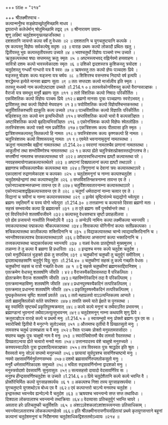 +++
title = "२१४"

+++
श्रीलक्ष्मीरुवाच -  
कल्पान्मनूँश्च सङ्क्षेपाच्छ्रोतुमिच्छामि माधव ।  
द्वापरान्ते कलेर्धर्मान् श्रोतुमिच्छामि तद्वद् ॥१ ॥
श्रीनारायण उवाच-  
शृणु लक्ष्मि! चतुर्दशमनून्प्रत्यहजाँस्तथा ।  
दशशतानि जायन्ते कल्पा वर्षे तु वेधसः ॥२ ॥
दशशतानि च युगचतुष्टयानि कल्पके ।  
एष कल्पस्तु विज्ञेयः सर्वकल्पेषु सदृशः ॥३ ॥
वाराहः प्रथमः कल्पो लोकादौ प्रथितः खलु ।  
द्वितीयस्तु भुवः कल्पस्तृतीयस्तप उच्यते ॥४ ॥
भवश्चतुर्थो विज्ञेयः पञ्चमो रम्भ उच्यते ।  
ऋतुकल्पस्तथा षष्ठः सप्तमस्तु क्रतुः स्मृतः ॥५ ॥
अष्टमस्त्वभवद् वह्निर्नवमो हव्यवाहनः ।  
सावित्रो दशमः कल्पो भावस्त्वेकादशः स्मृतः ॥६ ॥
उशिको द्वादशस्तत्र कुशिकस्तु त्रयोदश ।  
चतुर्दशस्तु गन्धर्वो गान्धारो यत्र वै स्वरः ॥७ ॥
ऋषभस्तु ततः कल्पो ज्ञेयः पञ्चदशः प्रिये ।  
षड्जस्तु षोडशः कल्पः षड्जना यत्र चर्षयः ॥८ ॥
शिशिरश्च वसन्तश्च निदाघो वर्ष इत्यपि ।  
शरद्धेमन्त इत्येते मानसा ब्रह्मणः सुताः ॥९ ॥
ततः सप्तदशः कल्पो मार्जालीय इति स्मृतः ।  
ततस्तु मध्यमो नाम कल्पोऽष्टादश उच्यते ॥1.214.१ ०॥
ततस्त्वेकोनविंशस्तु कल्पो वैराग्यसञ्ज्ञकः ।  
वैराजो यत्र समभूत् मनुर्वै ब्रह्मणः सुतः ॥११ ॥
ततो विंशतिकः कल्पो निषादः परिकीर्तितः ।  
एकविंशतिकः कल्पो विज्ञेयः पञ्चमः प्रिये ॥१२॥
ब्रह्मणो मानसाः पुत्राः पञ्चप्राणाः स्वरोऽभवत् ।  
द्वाविंशस्तु तथा कल्पो विज्ञेयो मेघवाहनः ॥१ ३॥
त्रयोविंशतिकः कल्पो विज्ञेयश्चिन्तकस्तथा ।  
चतुर्विंशतिकश्चापि ह्याकुतिः कल्प उच्यते ॥१४॥
पञ्चविंशतिकः कल्पो विज्ञातिः परिकीर्तितः ।  
षड्विंशस्तु ततः कल्पो मन इत्यभिधीयते ॥१५॥
सप्तविंशतिकः कल्पो भावो वै कल्पसञ्ज्ञितः ।  
अष्टाविंशतिकः कल्पो बृहदित्यभिसञ्ज्ञितः ॥१६ ॥
एकोनत्रिंशकः कल्पो विज्ञेयः श्वेतलोहितः ।  
ततस्त्रिंशत्तमः कल्पो रक्तो नाम प्रकीर्तितः ॥१७॥
एकत्रिंशत्तमः कल्पः पीतवासा इति स्मृतः ।  
द्वात्रिंशत्तमकल्पस्तु सितकल्पो हि नामतः ॥१८॥
त्रयस्त्रिंशत्तमः कल्पः कृष्णकल्पो हि नामतः ।  
चतुस्त्रिंशत्तमः कल्पो विश्वरूपस्तु नामतः ॥१ ९॥
एवमेते भवनानामृतूनां नामतस्तथा ।  
क्रतूनां नामतश्चैव वह्नीनां नामतस्तथा ॥1.214.२०॥
स्वराणां नामतश्चैव प्राणानां नामतस्तथा ।  
आकूतीनां तथा शम्भोर्विष्णोश्च नामतस्तथा ॥२ १॥
कल्पा ह्येते चतुस्त्रिंशत्प्रोक्तास्तद्योगतश्च ते।  
सप्तर्षीणां नामतश्च सप्तकल्पास्तथा परे ॥२२॥
अष्टवस्वभिधानाश्च ह्यष्टौ कल्पास्तथा परे ।  
नवग्रहसमायोगान्नवकल्पास्तथेतरे ॥२३ ॥
अष्टानां दिक्प्रपालानां कल्पा ह्यष्टौ तथाऽपरे ।  
ब्रह्मणश्च स्वीयकल्पश्चैकः कल्पस्तथा मतः ॥२४॥
त्रिगुणानां च देवानां त्रयः कल्पास्तथाऽपरे ।  
एकादशानां रुद्राणामेकादश च कल्पकाः ॥२५ ॥
चतुर्दशमनूनां च नाम्ना कल्पाश्चतुर्दश ।  
चतुर्दशमहेन्द्राणां तथा कल्पाश्चतुर्दश ॥२६ ॥
सप्तविंशतिनक्षत्रनाम्ना तावन्त एव ते ।  
एकोनपञ्चाशन्मरुन्नाम्ना तावन्त एव ते ॥२७॥
चतुर्विंशत्यवतारनाम्ना कल्पास्तथाऽपरे ।  
एकोनपञ्चाशद्वह्निकल्पास्तावन्त एव ते ॥२८ ॥
चतूर्णां धर्मपादानां नाम्ना चत्वार एव ते ।  
विद्यानां च त्रयीनां च नाम्ना कल्पास्त्रयस्तथा ॥२९ ॥
इत्येवं सृष्टिसंरम्भे यद्यद्योगो भवेत्पुरा ।  
ब्रह्मणः स्मृतिमार्गे च यस्य योगो भवेत्पुरा ॥1.214.३० ॥
तत्तन्नाम्ना च कल्पास्ते दिवसा ब्रह्मणो मताः ।  
सहस्रं सम्भवत्येव कल्पा हि ब्रह्मवत्सरे ॥३१ ॥
त एते ब्रह्मणः सर्वे पुनर्वर्षान्तरे तथा ।  
एवं विपरिवर्तन्ते शतवर्षीयजीवने ॥३२॥
कल्पास्तु वेधसश्चात्र सृष्टौ प्रवाहलीलया ।  
एते ह्येव प्रजायन्ते नास्तीति नियमोऽपि वै ॥३३ ॥
अन्येऽपि नामिनः कल्पा लक्ष्मीकल्पा भवन्त्यपि ।  
रमाकल्पास्तथा पद्माकल्पाः श्रीकल्पकास्तथा ॥३४॥
शिवाकल्पा योगिनीनां कल्पाः सतीप्रकल्पकाः ।  
शचिकल्पास्तथा कालीकल्पाः शक्तिदिनानि च ॥३५ ॥
विद्याकल्पास्तथा चान्ये त्वाद्यव्यक्तिदिनानि च ।  
भवन्तीश्वरकल्पाश्च देवकल्पास्तथाऽपरे ॥३६॥
देवीकल्पा अप्सराणां कल्पा भक्तदिनानि च ।  
तत्त्वकल्पास्तथा चाद्यकार्यकल्पा भवन्त्यपि ॥३७ ॥
यन्नवं वेधसः प्रातर्दृश्यते मुख्यमुत्तम् ।  
तन्नाम्ना ते तु कल्पा वै ब्रह्मणा हि प्रधारिताः ॥३८ ॥
इन्द्राश्च मनवः कल्पे चतुर्दश चतुर्दश ।  
एको मनुर्दीर्घकालं भुङ्क्ते ह्येकं तु सप्ततिम् ॥३९ ॥
चतुष्कीनां चतुष्की तु चतुर्युगं समीरितम् ।  
द्वादशाब्दसहस्राणि चतुर्युगं विदुः सुराः ॥1.214.४० ॥
चतुष्कीणां सहस्रं तु कल्पे गच्छति वेधसः ।  
चतुष्कीणां सहस्रं च रात्रौ गच्छति वेधसः ॥४ १ ॥
द्वे सहस्रे चतुष्कीणां ब्रह्मणस्तद्दिवानिशम् ।  
एतत्क्रमेण वेधास्तु शतवर्षाणि जीवति । ४२॥
वैराजस्यैकदिवसस्तदा वै परिकल्पितः ।  
ह्येतत्क्रमेण वैराजः शतवर्षाणि जीवति ॥४३॥
महाविष्णोरेकदिनं तदा वै परिकल्पितम् ।  
एतत्क्रमान्महाविष्णुः शतवर्षाणि जीवति ॥४४॥
प्रधानपुरुषस्यैकदिनं तत्परिकल्पितम् ।  
एतत्क्रमात् प्रधानना शतवर्षाणि जीवति ॥४५॥
प्रकृतिपुरुषस्यैकदिनं तत्परिकल्पितम् ।  
पुम्प्रकृतेस्तस्य सृष्टिः शतवर्षं प्रवर्तते ॥४६॥
ततो महाप्रलयो वाऽऽत्यन्तिकलय आप्यते ।  
ततो ब्रह्ममुक्तिलोको वर्तते सपरेश्वरः ॥४७॥
तावति समये याते ईक्षते स पुनस्तथा ।  
बहु स्यामिति सृष्ट्यर्थं प्रकृतिपूरुषक्रमात् ॥४८॥
कल्पे कल्पे मनूनां च तथैवाऽस्ति प्रभावनम् ।  
ब्रह्माण्डानां भुवनानां तथैवाऽस्त्युत्सुभावनम् ॥४९॥
चतुर्दशमनून् नाम्ना कथयामि शृणु प्रिये ।  
क्रतुसञ्ज्ञेऽत्र वाराहे कल्पे च प्रथमो मनुः ॥1.214.५ ० ॥
स्वायम्भुवो मनुः प्रोक्तो ब्रह्मणः पुत्र एव सः ।  
स्वारोचिषो द्वितीयो वै मनुरग्नेः सुतोऽभवत् ॥५१ ॥
औत्तमश्च तृतीयो वै प्रियव्रतसुतो मनुः ।  
तामसश्च चतुर्थ उत्तमभ्राता च वै मनुः ॥५२॥
रैवतः पञ्चमः प्रोक्तो मनुस्तामससोदरः ।  
षष्ठश्च चक्षुषः पुत्रः चाक्षुषो नाम वै मनुः ॥५३ ॥
स्वारोचिषोत्तमौ चैव तामसो रैवतस्तथा ।  
प्रियव्रताऽन्वया ह्येते चत्वारो मनवो मताः ॥५४॥
उत्तानपादस्य वंशे चाक्षुषो मनुरुच्यते ।  
कश्यपस्याऽदितेः पुत्रा द्वादशादित्यसञ्ज्ञकाः ॥५५॥
तत्र विवस्वतः पुत्रः श्राद्धदेव इति श्रुतः ।  
वैवस्वतो मनुः सोऽयं सप्तमो मनुरुच्यते ॥५६॥
छायायां सूर्यपुत्रश्च सावर्णिश्चाष्टमो मनुः ।  
नवमो दक्षसावर्णिर्मनुर्वरुणसम्भवः ॥५७॥
दशमो ब्रह्मसावर्णिरुपश्लोकसुतो मनुः ।  
मनुर्वै धर्मसावर्णिरेकादशः समुच्यते ॥५८॥
भविता रुद्रसावर्णिर्नाम्ना द्वादशको मनुः ।  
मनुस्त्रयोदशो देवसावर्णिः सुनृतासुतः ॥५९॥
सत्यसहसो दायादो वेदसावर्णिरेव सः ।  
मनुश्च हीन्द्रसावर्णिश्चतुर्दशः स उच्यते ॥1.214.६ ०॥
प्रिये चतुर्दशैतानि कल्पे कल्पे भवन्ति वै ।  
प्रोक्तैरेभिर्मितः कल्पो युगसाहस्रपर्ययः ॥६ १ ॥
अकल्पश्च निशा तस्य युगसाहस्रपर्यया ।  
युगचतुष्टये युगशब्दोऽत्र बोध्य एव वै ॥६२॥
एवं कल्पान्तरो चाऽन्ये मनवश्च चतुर्दश ।  
इन्द्रास्तथा भवन्त्येव ह्यन्येऽन्ये वै चतुर्दश ॥६३ ॥
ऋषयश्च भवन्त्यन्ये सप्त सप्त तथाविधाः ।  
दिक्पाला लोकपालाश्च भवन्त्यन्ये तथाक्रियाः ॥६४॥
वेदव्यासाः प्रतिचतुर्युगं भवन्ति चापरे ।  
अवतारा हरेः प्रतिचतुष्की चतुर्विंशतिः ॥६५ ॥
अंशाऽऽवेशकलांऽशांशास्त्वनन्ताः प्रतिसाधिकाम् ।  
भवन्त्येवाऽवताराश्च लोककल्याणहेतवे ॥६६॥
इति श्रीलक्ष्मीनारायणीयसंहितायां प्रथमे कृतयुगसन्ताने बहूनां कल्पानां चतुर्दशमनूनां च निर्देशनामा चतुर्दशाधिकद्विशततमोऽध्यायः ॥२१४ ॥
    
